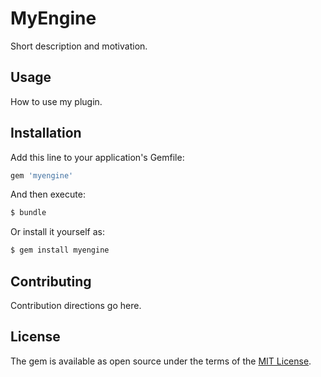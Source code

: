 # MyEngine
Short description and motivation.

## Usage
How to use my plugin.

## Installation
Add this line to your application's Gemfile:

```ruby
gem 'myengine'
```

And then execute:
```bash
$ bundle
```

Or install it yourself as:
```bash
$ gem install myengine
```

## Contributing
Contribution directions go here.

## License
The gem is available as open source under the terms of the [MIT License](https://opensource.org/licenses/MIT).
